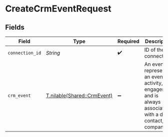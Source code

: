 # CreateCrmEventRequest


## Fields

| Field                                                                                                           | Type                                                                                                            | Required                                                                                                        | Description                                                                                                     |
| --------------------------------------------------------------------------------------------------------------- | --------------------------------------------------------------------------------------------------------------- | --------------------------------------------------------------------------------------------------------------- | --------------------------------------------------------------------------------------------------------------- |
| `connection_id`                                                                                                 | *String*                                                                                                        | :heavy_check_mark:                                                                                              | ID of the connection                                                                                            |
| `crm_event`                                                                                                     | [T.nilable(Shared::CrmEvent)](../../models/shared/crmevent.md)                                                  | :heavy_minus_sign:                                                                                              | An event represents an event, activity, or engagement and is always associated with a deal, contact, or company |